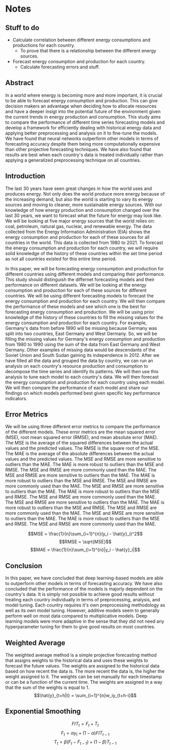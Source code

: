 # Notes

## Stuff to do

- Calculate correlation between different energy consumptions and productions for each country.
  - To prove that there is a relationship between the different energy sources.
- Forecast energy consumption and production for each country.
  - Calculate forecasting errors and stuff.

## Abstract

In a world where energy is becoming more and more important, it is crucial to be able to forecast energy consumption and production. This can give decision makers an advantage when deciding how to allocate resources and have a deeper insigt into the potential future of the environment given the current trends in energy production and consumption. This study aims to compare the performance of different time series forecasting models and develop a framework for efficiently dealing with historical energy data and applying better preprocessing and analysis on it to fine-tune the models. We have found that neural networks outperform other models in terms of forecasting accuracy despite them being more computationally expensive than other projective forecasting techniques. We have also found that results are best when each country's data is treated individually rather than applying a generalized preprocessing technique on all countries.

## Introduction

The last 30 years have seen great changes in how the world uses and produces energy. Not only does the world produce more energy because of the increasing demand, but also the world is starting to vary its energy sources and moving to cleaner, more sustainable energy sources. With our knowledge of how energy production and consumption changed over the last 30 years, we want to forecast what the future for energy may look like. We will be looking at five major energy sources that the world relies on: coal, petroleum, natural gas, nuclear, and renewable energy. The data collected from the Energy Information Administration (EIA) shows the energy consumption and production for each of these sources for all countries in the world. This data is collected from 1980 to 2021. To forecast the energy consumption and production for each country, we will require solid knowledge of the history of these countries within the set time period as not all countries existed for this entire time period.

In this paper, we will be forecasting energy consumption and production for different countries using different models and comparing their performance. This study should distinguish the differnet forecasting models and their performance on different datasets. We will be looking at the energy consumption and production for each of these sources for different countries. We will be using different forecasting models to forecast the energy consumption and production for each country. We will then compare the performance of these models and see which one is the best for forecasting energy consumption and production. We will be using prior knowledge of the history of these countries to fill the missing values for the energy consumption and production for each country. For example, Germany's data from before 1990 will be missing because Germany was split into two countries, East Germany and West Germany. So, we will be filling the missing values for Germany's energy consumption and production from 1980 to 1990 using the sum of the data from East Germany and West Germany. Other examples of missing data would be descendants of the Soviet Union and South Sudan gaining its independence in 2012. After we have filled all the data and grouped the data by country, we can run an analysis on each country's resource production and consumption to decompose the time series and identify its patterns. We will then use this analysis to tune each model to each country's data. We will then forecast the energy consumption and production for each country using each model. We will then compare the performance of each model and share our findings on which models performed best given specific key performance indicators.


## Error Metrics

We will be using three different error metrics to compare the performance of the different models. These error metrics are the mean squared error (MSE), root mean squared error (RMSE), and mean absolute error (MAE). The MSE is the average of the squared differences between the actual values and the predicted values. The RMSE is the square root of the MSE. The MAE is the average of the absolute differences between the actual values and the predicted values. The MSE and RMSE are more sensitive to outliers than the MAE. The MAE is more robust to outliers than the MSE and RMSE. The MSE and RMSE are more commonly used than the MAE. The MSE and RMSE are more sensitive to outliers than the MAE. The MAE is more robust to outliers than the MSE and RMSE. The MSE and RMSE are more commonly used than the MAE. The MSE and RMSE are more sensitive to outliers than the MAE. The MAE is more robust to outliers than the MSE and RMSE. The MSE and RMSE are more commonly used than the MAE. The MSE and RMSE are more sensitive to outliers than the MAE. The MAE is more robust to outliers than the MSE and RMSE. The MSE and RMSE are more commonly used than the MAE. The MSE and RMSE are more sensitive to outliers than the MAE. The MAE is more robust to outliers than the MSE and RMSE. The MSE and RMSE are more commonly used than the MAE.

$$MSE = \frac{1}{n}\sum_{i=1}^{n}(y_i - \hat{y}_i)^2$$
$$RMSE = \sqrt{MSE}$$
$$MAE = \frac{1}{n}\sum_{i=1}^{n}|y_i - \hat{y}_i|$$

## Conclusion

In this paper, we have concluded that deep learning-based models are able to outperform other models in terms of forecasting accuracy. We have also concluded that the performance of the models is majorly dependent on the country's data. It is simply not possible to achieve good results without treating each country individually in terms of preprocessing, analysis, and model tuning. Each country requires it's own preprocessing methodology as well as its own model tuning. However, additive models seem to generally perform well on most data compared to multiplicative models. Deep learning models were more adaptive in the sense that they did not need any hyperparameter tuning for them to give good results on most countries.


## Weighted Average

The weighted average method is a simple projective forecasting method that assigns weights to the historical data and uses these weights to forecast the future values. The weights are assigned to the historical data based on how recent the data is. The more recent the data is, the higher the weight assigned to it. The weights can be set manually for each timestamp or can be a function of the current time. The weights are assigned in a way that the sum of the weights is equal to 1.
$$\hat{y}_{t+h|t} = \sum_{i=1}^{n}w_iy_{t+h-i}$$


## Exponential Smoothing

$$FIT_t = F_t + T_t$$
$$F_{t} = \alpha y_{t} + (1 - \alpha)FIT_{t-1}$$
$$T_{t} = \beta(F_{t} - F_{t-1}) + (1 - \beta)T_{t-1}$$
